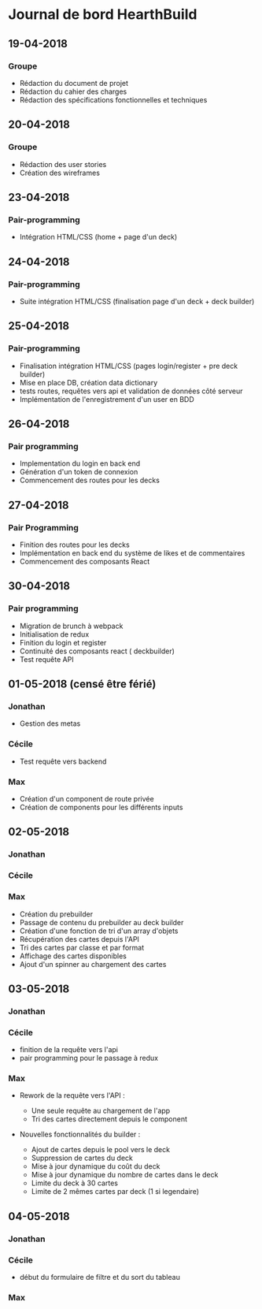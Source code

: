 # Journal de bord HearthBuild

## 19-04-2018

### Groupe

- Rédaction du document de projet
- Rédaction du cahier des charges
- Rédaction des spécifications fonctionnelles et techniques

## 20-04-2018

### Groupe

- Rédaction des user stories
- Création des wireframes

## 23-04-2018

### Pair-programming

- Intégration HTML/CSS (home + page d'un deck)

## 24-04-2018

### Pair-programming

- Suite intégration HTML/CSS (finalisation page d'un deck + deck builder)

## 25-04-2018

### Pair-programming

- Finalisation intégration HTML/CSS (pages login/register + pre deck builder)
- Mise en place DB, création data dictionary
- tests routes, requêtes vers api et validation de données côté serveur
- Implémentation de l'enregistrement d'un user en BDD

## 26-04-2018

### Pair programming

- Implementation du login en back end
- Génération d'un token de connexion
- Commencement des routes pour les decks

## 27-04-2018

### Pair Programming

- Finition des routes pour les decks
- Implémentation en back end du système de likes et de commentaires
- Commencement des composants React

## 30-04-2018

### Pair programming

- Migration de brunch à webpack
- Initialisation de redux
- Finition du login et register
- Continuité des composants react ( deckbuilder)
- Test requête API

## 01-05-2018 (censé être férié)

### Jonathan

- Gestion des metas

### Cécile

- Test requête vers backend

### Max

- Création d'un component de route privée
- Création de components pour les différents inputs

## 02-05-2018

### Jonathan

### Cécile

### Max

- Création du prebuilder
- Passage de contenu du prebuilder au deck builder
- Création d'une fonction de tri d'un array d'objets
- Récupération des cartes depuis l'API
- Tri des cartes par classe et par format
- Affichage des cartes disponibles
- Ajout d'un spinner au chargement des cartes

## 03-05-2018

### Jonathan

### Cécile
- finition de la requête vers l'api
- pair programming pour le passage à redux
### Max

- Rework de la requête vers l'API :
  - Une seule requête au chargement de l'app
  - Tri des cartes directement depuis le component

- Nouvelles fonctionnalités du builder :
  - Ajout de cartes depuis le pool vers le deck
  - Suppression de cartes du deck
  - Mise à jour dynamique du coût du deck
  - Mise à jour dynamique du nombre de cartes dans le deck
  - Limite du deck à 30 cartes
  - Limite de 2 mêmes cartes par deck (1 si legendaire)

## 04-05-2018

### Jonathan

### Cécile
- début du formulaire de filtre et du sort du tableau

### Max

